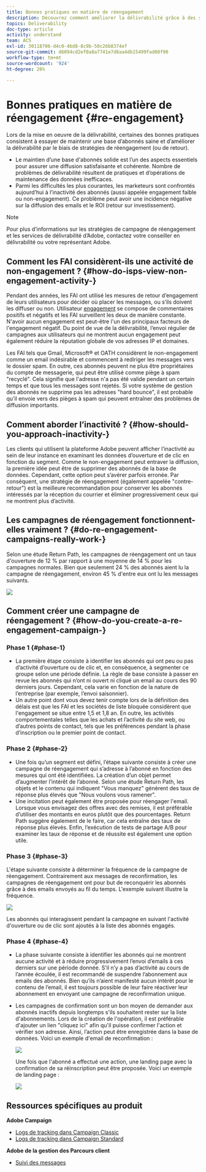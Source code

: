 ```yaml
---
title: Bonnes pratiques en matière de réengagement
description: Découvrez comment améliorer la délivrabilité grâce à des stratégies de réengagement.
topics: Deliverability
doc-type: article
activity: understand
team: ACS
exl-id: 30118706-d4c0-4bd8-8c9b-50c26b8374ef
source-git-commit: d6094cd2ef0a8a7741e7d8aa4db15499fad08f90
workflow-type: tm+mt
source-wordcount: '924'
ht-degree: 26%

---
```


# Bonnes pratiques en matière de réengagement {#re-engagement}

Lors de la mise en oeuvre de la délivrabilité, certaines des bonnes pratiques consistent à essayer de maintenir une base d’abonnés saine et d’améliorer la délivrabilité par le biais de stratégies de réengagement (ou de retour).

* Le maintien d’une base d&#39;abonnés solide est l’un des aspects essentiels pour assurer une diffusion satisfaisante et cohérente. Nombre de problèmes de délivrabilité résultent de pratiques et d’opérations de maintenance des données inefficaces.
* Parmi les difficultés les plus courantes, les marketeurs sont confrontés aujourd’hui à l’inactivité des abonnés (aussi appelée engagement faible ou non-engagement). Ce problème peut avoir une incidence négative sur la diffusion des emails et le ROI (retour sur investissement).

>[!NOTE]
>
>Pour plus d’informations sur les stratégies de campagne de réengagement et les services de délivrabilité d’Adobe, contactez votre conseiller en délivrabilité ou votre représentant Adobe.

## Comment les FAI considèrent-ils une activité de non-engagement ? {#how-do-isps-view-non-engagement-activity-}

Pendant des années, les FAI ont utilisé les mesures de retour d’engagement de leurs utilisateurs pour décider où placer les messages, ou s’ils doivent les diffuser ou non. Utilisateur [engagement](/help/engagement.md) se compose de commentaires positifs et négatifs et les FAI surveillent les deux de manière constante. N&#39;avoir aucun engagement est peut-être l&#39;un des principaux facteurs de l&#39;engagement négatif. Du point de vue de la délivrabilité, l’envoi régulier de campagnes aux utilisateurs qui ne montrent aucun engagement peut également réduire la réputation globale de vos adresses IP et domaines.

Les FAI tels que Gmail, Microsoft® et OATH considèrent le non-engagement comme un email indésirable et commencent à rediriger les messages vers le dossier spam. En outre, ces abonnés peuvent ne plus être propriétaires du compte de messagerie, qui peut être utilisé comme piège à spam &quot;recyclé&quot;. Cela signifie que l&#39;adresse n&#39;a pas été valide pendant un certain temps et que tous les messages sont rejetés. Si votre système de gestion des abonnés ne supprime pas les adresses &quot;hard bounce&quot;, il est probable qu’il envoie vers des pièges à spam qui peuvent entraîner des problèmes de diffusion importants.

## Comment aborder l’inactivité ? {#how-should-you-approach-inactivity-}

Les clients qui utilisent la plateforme Adobe peuvent afficher l’inactivité au sein de leur instance en examinant les données d’ouverture et de clic en fonction du segment. Comme le non-engagement peut entraver la diffusion, la première idée peut être de supprimer des abonnés de la base de données. Cependant, cette option peut s’avérer parfois erronée. Par conséquent, une stratégie de réengagement (également appelée &quot;contre-retour&quot;) est la meilleure recommandation pour conserver les abonnés intéressés par la réception du courrier et éliminer progressivement ceux qui ne montrent plus d’activité.

## Les campagnes de réengagement fonctionnent-elles vraiment ? {#do-re-engagement-campaigns-really-work-}

Selon une étude Return Path, les campagnes de réengagement ont un taux d&#39;ouverture de 12 % par rapport à une moyenne de 14 % pour les campagnes normales. Bien que seulement 24 % des abonnés aient lu la campagne de réengagement, environ 45 % d&#39;entre eux ont lu les messages suivants.

![](../../help/assets/deliverability_implementation_1.png)

## Comment créer une campagne de réengagement ? {#how-do-you-create-a-re-engagement-campaign-}

### Phase 1 {#phase-1}

* La première étape consiste à identifier les abonnés qui ont peu ou pas d’activité d’ouverture ou de clic et, en conséquence, à segmenter ce groupe selon une période définie. La règle de base consiste à passer en revue les abonnés qui n’ont ni ouvert ni cliqué un email au cours des 90 derniers jours. Cependant, cela varie en fonction de la nature de l’entreprise (par exemple, l’envoi saisonnier).
* Un autre point dont vous devez tenir compte lors de la définition des délais est que les FAI et les sociétés de liste bloquée considèrent que l&#39;engagement se situe entre 1,5 et 1,8 an. En outre, les activités comportementales telles que les achats et l’activité du site web, ou d’autres points de contact, tels que les préférences pendant la phase d’inscription ou le premier point de contact.

### Phase 2 {#phase-2}

* Une fois qu’un segment est défini, l’étape suivante consiste à créer une campagne de réengagement qui s’adresse à l’abonné en fonction des mesures qui ont été identifiées. La création d’un objet permet d’augmenter l’intérêt de l’abonné. Selon une étude Return Path, les objets et le contenu qui indiquent &quot;Vous manquez&quot; génèrent des taux de réponse plus élevés que &quot;Nous voulons vous ramener&quot;.
* Une incitation peut également être proposée pour réengager l&#39;email. Lorsque vous envisagez des offres avec des remises, il est préférable d’utiliser des montants en euros plutôt que des pourcentages. Return Path suggère également de le faire, car cela entraîne des taux de réponse plus élevés. Enfin, l’exécution de tests de partage A/B pour examiner les taux de réponse et de réussite est également une option utile.

### Phase 3 {#phase-3}

L&#39;étape suivante consiste à déterminer la fréquence de la campagne de réengagement. Contrairement aux messages de reconfirmation, les campagnes de réengagement ont pour but de reconquérir les abonnés grâce à des emails envoyés au fil du temps. L&#39;exemple suivant illustre la fréquence.

![](../../help/assets/deliverability_implementation_2.png)

Les abonnés qui interagissent pendant la campagne en suivant l&#39;activité d&#39;ouverture ou de clic sont ajoutés à la liste des abonnés engagés.

### Phase 4 {#phase-4}

* La phase suivante consiste à identifier les abonnés qui ne montrent aucune activité et à réduire progressivement l’envoi d’emails à ces derniers sur une période donnée. S’il n’y a pas d’activité au cours de l’année écoulée, il est recommandé de suspendre l’abonnement aux emails des abonnés. Bien qu’ils n’aient manifesté aucun intérêt pour le contenu de l’email, il est toujours possible de leur faire réactiver leur abonnement en envoyant une campagne de reconfirmation unique.
* Les campagnes de confirmation sont un bon moyen de demander aux abonnés inactifs depuis longtemps s&#39;ils souhaitent rester sur la liste d&#39;abonnements. Lors de la création de l&#39;opération, il est préférable d&#39;ajouter un lien &quot;cliquez ici&quot; afin qu&#39;il puisse confirmer l&#39;action et vérifier son adresse. Ainsi, l’action peut être enregistrée dans la base de données. Voici un exemple d&#39;email de reconfirmation :

  ![](../../help/assets/deliverability_implementation_3.png)

  Une fois que l&#39;abonné a effectué une action, une landing page avec la confirmation de sa réinscription peut être proposée. Voici un exemple de landing page :

  ![](../../help/assets/deliverability_implementation_4.png)

## Ressources spécifiques au produit

**Adobe Campaign**

* [Logs de tracking dans Campaign Classic](https://experienceleague.adobe.com/docs/campaign-classic/using/sending-messages/monitoring-deliveries/delivery-dashboard.html#tracking-logs)
* [Logs de tracking dans Campaign Standard](https://experienceleague.adobe.com/docs/campaign-standard/using/testing-and-sending/sending-and-tracking-messages/tracking-messages.html#tracking-logs)

**Adobe de la gestion des Parcours client**

* [Suivi des messages](https://experienceleague.adobe.com/docs/journey-optimizer/using/reporting/message-tracking.html?lang=fr)
